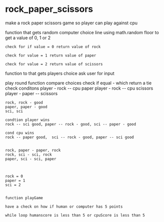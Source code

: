 # rock_paper_scissors
make a rock paper scissors game so player can play against cpu

<!-- assign rock to value of 0
assinn paper to value of 1
assign scissors to value of 2 -->

function that gets random computer choice
    line using math.random floor to get a value of 0, 1 or 2

    check for if value = 0 return value of rock

    check for value = 1 return value of paper

    check for value = 2 return value of scissors


function to that gets players choice
ask user for input

play round function 
compare choices 
check if equal - which return a tie
check conditons 
    player - rock -- cpu paper
    player - rock -- cpu scissors
    player - paper -- scissors
    
    rock, rock - good
    paper, paper - good
    sci, sci

    condtion player wins 
    rock -- sci good, paper -- rock - good, sci -- paper - good

    cond cpu wins
    rock -- paper good,  sci -- rock - good, paper -- sci good


    rock, paper - paper, rock
    rock, sci - sci, rock
    paper, sci - sci, paper
    


    rock = 0
    paper = 1
    sci = 2


    function playGame

    have a check on how if human or computer has 5 points

    while loop humanscore is less than 5 or cpuScore is less than 5